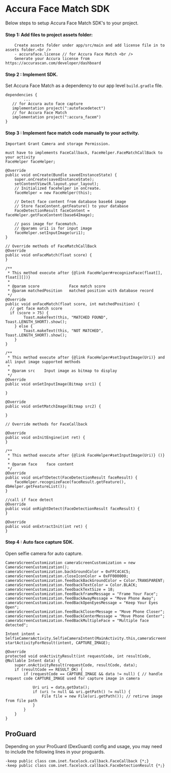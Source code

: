 # Accura Face Match SDK 

Below steps to setup Accura Face Match SDK's to your project.


#### Step 1: Add files to project assets folder:<br />
```
    Create assets folder under app/src/main and add license file in to assets folder.<br />    
    - accuraface.license // for Accura Face Match <br />
    Generate your Accura license from https://accurascan.com/developer/dashboard
```

#### Step 2 : Implement SDK.
Set Accura Face Match as a dependency to our app level `build.gradle` file.
```
dependencies {
        ...
   // for Accura auto face capture
   implementation project(":autofacedetect")
   // for Accura Face Match
   implementation project(":accura_facem")
}
```

#### Step 3 : Implement face match code manually to your activity.

    Important Grant Camera and storage Permission.

    must have to implements FaceCallback, FaceHelper.FaceMatchCallBack to your activity
    FaceHelper faceHelper;

    @Override
    public void onCreate(Bundle savedInstanceState) {
        super.onCreate(savedInstanceState);
        setContentView(R.layout.your_layout);
        // Initialized facehelper in onCreate.
        faceHelper = new FaceHelper(this);

        // Detect face content from database base64 image
        // Store faceContent.getFeature() to your database
        FaceDetectionResult faceContent = faceHelper.getFaceContent(base64Image);

        // pass image for facematch.
        // @params uri1 is for input image
        faceHelper.setInputImage(uri1);
    }

    // Override methods of FaceMatchCallBack
    @Override
    public void onFaceMatch(float score) {
    }

    /**
     * This method execute after {@link FaceHelper#recognizeFace(float[], float[][])}
     *
     * @param score             Face match score
     * @param matchedPosition   matched position with database record
     */
    @Override
    public void onFaceMatch(float score, int matchedPosition) {
      // get face match score
      if (score > 75) {
        	Toast.makeText(this, "MATCHED FOUND", Toast.LENGTH_SHORT).show();
		} else {
			Toast.makeText(this, "NOT MATCHED", Toast.LENGTH_SHORT).show();
        }
	}

    /**
     * This method execute after {@link FaceHelper#setInputImage(Uri)} and all input image supported methods
     *
     * @param src    Input image as bitmap to display
     */
    @Override
    public void onSetInputImage(Bitmap src1) {

    }

    @Override
    public void onSetMatchImage(Bitmap src2) {

    }

    // Override methods for FaceCallback

    @Override
    public void onInitEngine(int ret) {
    }

    /**
     * This method execute after {@link FaceHelper#setInputImage(Uri)} ()}
     *
     * @param face    face content
     */
    @Override
    public void onLeftDetect(FaceDetectionResult faceResult) {
        faceHelper.recognizeFace(faceResult.getFeature(), dbHelper.getFeatureList());
    }

    //call if face detect
    @Override
    public void onRightDetect(FaceDetectionResult faceResult) {
    }

    @Override
    public void onExtractInit(int ret) {
    }

#### Step 4 : Auto face capture SDK.
Open selfie camera for auto capture.

```
CameraScreenCustomization cameraScreenCustomization = new CameraScreenCustomization();
cameraScreenCustomization.backGroundColor = 0xFFC4C4C5;
cameraScreenCustomization.closeIconColor = 0xFF000000;
cameraScreenCustomization.feedbackBackGroundColor = Color.TRANSPARENT;
cameraScreenCustomization.feedbackTextColor = Color.BLACK;
cameraScreenCustomization.feedbackTextSize = 18;
cameraScreenCustomization.feedBackframeMessage = "Frame Your Face";
cameraScreenCustomization.feedBackAwayMessage = "Move Phone Away";
cameraScreenCustomization.feedBackOpenEyesMessage = "Keep Your Eyes Open";
cameraScreenCustomization.feedBackCloserMessage = "Move Phone Closer";
cameraScreenCustomization.feedBackCenterMessage = "Move Phone Center";
cameraScreenCustomization.feedBackMultipleFace = "Multiple face detected";

Intent intent = SelfieCameraActivity.SelfieCameraIntent(MainActivity.this,cameraScreenCustomization,Utils.createImageUri(MainActivity.this));
startActivityForResult(intent, CAPTURE_IMAGE);

@Override
protected void onActivityResult(int requestCode, int resultCode, @Nullable Intent data) {
    super.onActivityResult(requestCode, resultCode, data);
    if (resultCode == RESULT_OK) {
        if (requestCode == CAPTURE_IMAGE && data != null) { // handle request code CAPTURE_IMAGE used for capture image in camera

            Uri uri = data.getData();
            if (uri != null && uri.getPath() != null) {
                File file = new File(uri.getPath()); // retirve image from file path
            }
        }
    }
}
```

## ProGuard
Depending on your ProGuard (DexGuard) config and usage, you may need to include the following lines in your proguards.
```
-keep public class com.inet.facelock.callback.FaceCallback {*;}
-keep public class com.inet.facelock.callback.FaceDetectionResult {*;}
```
